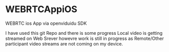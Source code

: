 # WEBRTCAppiOS
WEBRTC ios App via openviduidu SDK

I have used this git Repo and there is some progress Local video is getting streamed on Web Srever howevre work is still in progress as Remote/Other participant video streams are not coming on my device.
